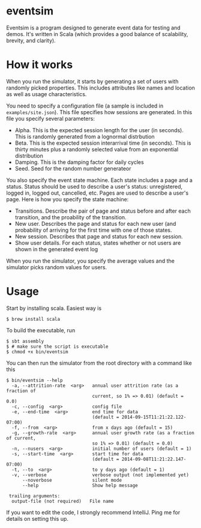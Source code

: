 eventsim
========

Eventsim is a program designed to generate event data for testing and demos. It's written in Scala (which provides
a good balance of scalability, brevity, and clarity).

How it works
============

When you run the simulator, it starts by generating a set of users with randomly picked properties. This includes
attributes like names and location as well as usage characteristics.

You need to specify a configuration file (a sample is included in `examples/site.json`). This file
specifies how sessions are generated. In this file you specify several parameters:

* Alpha. This is the expected session length for the user (in seconds). This is randomly generated from a lognormal distrbution
* Beta. This is the expected session interarrival time (in seconds). This is thirty minutes plus a randomly selected value from an exponential distribution
* Damping. This is the damping factor for daily cycles
* Seed. Seed for the random number generateor

You also specify the event state machine. Each state includes a page and a status. Status should be
used to describe a user's status: unregistered, logged in, logged out, cancelled, etc. Pages are
used to describe a user's page. Here is how you specify the state machine:

* Transitions. Describe the pair of page and status before and after each transition, and the
proability of the transition.
* New user. Describes the page and status for each new user (and probability of arriving for the
first time with one of those states.
* New session. Describes that page and status for each new session.
* Show user details. For each status, states whether or not users are shown in the generated event log

When you run the simulator, you specify the average values and the simulator picks random values for users.

Usage
=====

Start by installing scala. Easiest way is

    $ brew install scala

To build the executable, run

    $ sbt assembly
    $ # make sure the script is executable
    $ chmod +x bin/eventsim

You can then run the simulator from the root directory with a command like this

    $ bin/eventsim --help
      -a, --attrition-rate  <arg>   annual user attrition rate (as a fraction of
                                    current, so 1% => 0.01) (default = 0.0)
      -c, --config  <arg>           config file
      -e, --end-time  <arg>         end time for data
                                    (default = 2014-09-15T11:21:22.122-07:00)
      -f, --from  <arg>             from x days ago (default = 15)
      -g, --growth-rate  <arg>      annual user growth rate (as a fraction of current,
                                    so 1% => 0.01) (default = 0.0)
      -n, --nusers  <arg>           initial number of users (default = 1)
      -s, --start-time  <arg>       start time for data
                                    (default = 2014-09-08T11:21:22.147-07:00)
      -t, --to  <arg>               to y days ago (default = 1)
      -v, --verbose                 verbose output (not implemented yet)
          --noverbose               silent mode
          --help                    Show help message

     trailing arguments:
      output-file (not required)   File name

If you want to edit the code, I strongly recommend IntelliJ. Ping me for details on setting this up.